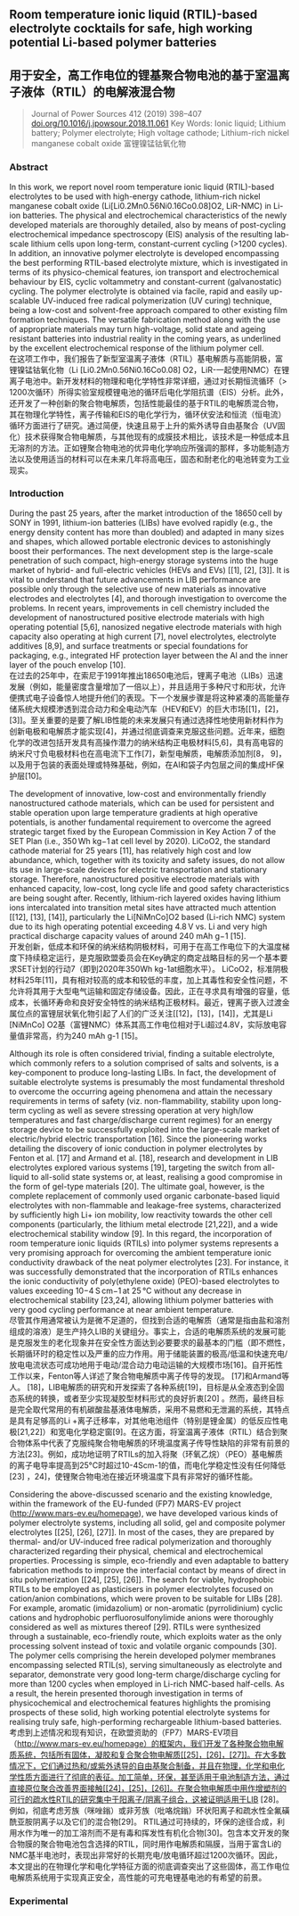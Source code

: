 ## Room temperature ionic liquid (RTIL)-based electrolyte cocktails for safe, high working potential Li-based polymer batteries  
## 用于安全，高工作电位的锂基聚合物电池的基于室温离子液体（RTIL）的电解液混合物

> Journal of Power Sources 412 (2019) 398–407
> [doi.org/10.1016/j.jpowsour.2018.11.061](doi.org/10.1016/j.jpowsour.2018.11.061)
> Key Words: Ionic liquid; Lithium battery; Polymer electrolyte; High voltage cathode; Lithium-rich nickel manganese cobalt oxide 富锂镍锰钴氧化物

### Abstract
In this work, we report novel room temperature ionic liquid (RTIL)-based electrolytes to be used with high-energy cathode, lithium-rich nickel manganese cobalt oxide (Li[Li0.2Mn0.56Ni0.16Co0.08]O2, LiR-NMC) in Li-ion batteries. The physical and electrochemical characteristics of the newly developed materials are thoroughly detailed, also by means of post-cycling electrochemical impedance spectroscopy (EIS) analysis of the resulting lab-scale lithium cells upon long-term, constant-current cycling (>1200 cycles). In addition, an innovative polymer electrolyte is developed encompassing the best performing RTIL-based electrolyte mixture, which is investigated in terms of its physico-chemical features, ion transport and electrochemical behaviour by EIS, cyclic voltammetry and constant-current (galvanostatic) cycling. The polymer electrolyte is obtained via facile, rapid and easily up-scalable UV-induced free radical polymerization (UV curing) technique, being a low-cost and solvent-free approach compared to other existing film formation techniques. The versatile fabrication method along with the use of appropriate materials may turn high-voltage, solid state and ageing resistant batteries into industrial reality in the coming years, as underlined by the excellent electrochemical response of the lithium polymer cell.  
在这项工作中，我们报告了新型室温离子液体（RTIL）基电解质与高能阴极，富锂镍锰钴氧化物（Li [Li0.2Mn0.56Ni0.16Co0.08] O2，LiR-一起使用NMC）在锂离子电池中。新开发材料的物理和电化学特性非常详细，通过对长期恒流循环（> 1200次循环）所得实验室规模锂电池的循环后电化学阻抗谱（EIS）分析。此外，还开发了一种创新的聚合物电解质，包括性能最佳的基于RTIL的电解质混合物，其在物理化学特性，离子传输和EIS的电化学行为，循环伏安法和恒流（恒电流）循环方面进行了研究。通过简便，快速且易于上升的紫外诱导自由基聚合（UV固化）技术获得聚合物电解质，与其他现有的成膜技术相比，该技术是一种低成本且无溶剂的方法。正如锂聚合物电池的优异电化学响应所强调的那样，多功能制造方法以及使用适当的材料可以在未来几年将高电压，固态和耐老化的电池转变为工业现实。

### Introduction
During the past 25 years, after the market introduction of the 18650 cell by SONY in 1991, lithium-ion batteries (LIBs) have evolved rapidly (e.g., the energy density content has more than doubled) and adapted in many sizes and shapes, which allowed portable electronic devices to astonishingly boost their performances. The next development step is the large-scale penetration of such compact, high-energy storage systems into the huge market of hybrid- and full-electric vehicles (HEVs and EVs) [[1], [2], [3]]. It is vital to understand that future advancements in LIB performance are possible only through the selective use of new materials as innovative electrodes and electrolytes [4], and thorough investigation to overcome the problems. In recent years, improvements in cell chemistry included the development of nanostructured positive electrode materials with high operating potential [5,6], nanosized negative electrode materials with high capacity also operating at high current [7], novel electrolytes, electrolyte additives [8,9], and surface treatments or special foundations for packaging, e.g., integrated HF protection layer between the Al and the inner layer of the pouch envelop [10].  
在过去的25年中，在索尼于1991年推出18650电池后，锂离子电池（LIBs）迅速发展（例如，能量密度含量增加了一倍以上），并且适用于多种尺寸和形状，允许便携式电子设备惊人地提升他们的表现。下一个发展步骤是将这种紧凑的高能量存储系统大规模渗透到混合动力和全电动汽车（HEV和EV）的巨大市场[[1]，[2]，[3]]。至关重要的是要了解LIB性能的未来发展只有通过选择性地使用新材料作为创新电极和电解质才能实现[4]，并通过彻底调查来克服这些问题。近年来，细胞化学的改进包括开发具有高操作潜力的纳米结构正电极材料[5,6]，具有高电容的纳米尺寸负电极材料也在高电流下工作[7]，新型电解质，电解质添加剂[8， 9]，以及用于包装的表面处理或特殊基础，例如，在Al和袋子内包层之间的集成HF保护层[10]。

The development of innovative, low-cost and environmentally friendly nanostructured cathode materials, which can be used for persistent and stable operation upon large temperature gradients at high operative potentials, is another fundamental requirement to overcome the agreed strategic target fixed by the European Commission in Key Action 7 of the SET Plan (i.e., 350 Wh kg−1 at cell level by 2020). LiCoO2, the standard cathode material for 25 years [11], has relatively high cost and low abundance, which, together with its toxicity and safety issues, do not allow its use in large-scale devices for electric transportation and stationary storage. Therefore, nanostructured positive electrode materials with enhanced capacity, low-cost, long cycle life and good safety characteristics are being sought after. Recently, lithium-rich layered oxides having lithium ions intercalated into transition metal sites have attracted much attention [[12], [13], [14]], particularly the Li[NiMnCo]O2 based (Li-rich NMC) system due to its high operating potential exceeding 4.8 V vs. Li and very high practical discharge capacity values of around 240 mAh g−1 [15].  
开发创新，低成本和环保的纳米结构阴极材料，可用于在高工作电位下的大温度梯度下持续稳定运行，是克服欧盟委员会在Key确定的商定战略目标的另一个基本要求SET计划的行动7（即到2020年350Wh kg-1at细胞水平）。 LiCoO2，标准阴极材料25年[11]，具有相对较高的成本和较低的丰度，加上其毒性和安全性问题，不允许将其用于大型电气运输和固定存储设备。因此，正在寻求具有增强的容量，低成本，长循环寿命和良好安全特性的纳米结构正极材料。最近，锂离子嵌入过渡金属位点的富锂层状氧化物引起了人们的广泛关注[[12]，[13]，[14]]，尤其是Li [NiMnCo] O2基（富锂NMC）体系其高工作电位相对于Li超过4.8V，实际放电容量值非常高，约为240 mAh g-1 [15]。

Although its role is often considered trivial, finding a suitable electrolyte, which commonly refers to a solution comprised of salts and solvents, is a key-component to produce long-lasting LIBs. In fact, the development of suitable electrolyte systems is presumably the most fundamental threshold to overcome the occurring ageing phenomena and attain the necessary requirements in terms of safety (viz. non-flammability, stability upon long-term cycling as well as severe stressing operation at very high/low temperatures and fast charge/discharge current regimes) for an energy storage device to be successfully exploited into the large-scale market of electric/hybrid electric transportation [16]. Since the pioneering works detailing the discovery of ionic conduction in polymer electrolytes by Fenton et al. [17] and Armand et al. [18], research and development in LIB electrolytes explored various systems [19], targeting the switch from all-liquid to all-solid state systems or, at least, realising a good compromise in the form of gel-type materials [20]. The ultimate goal, however, is the complete replacement of commonly used organic carbonate-based liquid electrolytes with non-flammable and leakage-free systems, characterized by sufficiently high Li+ ion mobility, low reactivity towards the other cell components (particularly, the lithium metal electrode [21,22]), and a wide electrochemical stability window [9]. In this regard, the incorporation of room temperature ionic liquids (RTILs) into polymer systems represents a very promising approach for overcoming the ambient temperature ionic conductivity drawback of the neat polymer electrolytes [23]. For instance, it was successfully demonstrated that the incorporation of RTILs enhances the ionic conductivity of poly(ethylene oxide) (PEO)-based electrolytes to values exceeding 10−4 S cm−1 at 25 °C without any decrease in electrochemical stability [23,24], allowing lithium polymer batteries with very good cycling performance at near ambient temperature.  
尽管其作用通常被认为是微不足道的，但找到合适的电解质（通常是指由盐和溶剂组成的溶液）是生产持久LIB的关键组分。事实上，合适的电解质系统的发展可能是克服发生的老化现象并在安全性方面达到必要要求的最基本的门槛（即不燃性，长期循环时的稳定性以及严重的应力作用。用于储能装置的极高/低温和快速充电/放电电流状态可成功地用于电动/混合动力电动运输的大规模市场[16]。自开拓性工作以来，Fenton等人详述了聚合物电解质中离子传导的发现。 [17]和Armand等人。 [18]，LIB电解质的研究和开发探索了各种系统[19]，目标是从全液态到全固态系统的转换，或者至少实现凝胶型材料形式的良好折衷[20] 。然而，最终目标是完全取代常用的有机碳酸盐基液体电解质，采用不易燃和无泄漏的系统，其特点是具有足够高的Li +离子迁移率，对其他电池组件（特别是锂金属）的低反应性电极[21,22]）和宽电化学稳定窗[9]。在这方面，将室温离子液体（RTIL）结合到聚合物体系中代表了克服纯聚合物电解质的环境温度离子传导性缺陷的非常有前景的方法[23]。例如，成功地证明了RTILs的加入将聚（环氧乙烷）（PEO）基电解质的离子电导率提高到25°C时超过10-4Scm-1的值，而电化学稳定性没有任何降低[23] ，24]，使锂聚合物电池在接近环境温度下具有非常好的循环性能。

Considering the above-discussed scenario and the existing knowledge, within the framework of the EU-funded (FP7) MARS-EV project (http://www.mars-ev.eu/homepage), we have developed various kinds of polymer electrolyte systems, including all solid, gel and composite polymer electrolytes [[25], [26], [27]]. In most of the cases, they are prepared by thermal- and/or UV-induced free radical polymerization and thoroughly characterized regarding their physical, chemical and electrochemical properties. Processing is simple, eco-friendly and even adaptable to battery fabrication methods to improve the interfacial contact by means of direct in situ polymerization [[24], [25], [26]]. The search for viable, hydrophobic RTILs to be employed as plasticisers in polymer electrolytes focused on cation/anion combinations, which were proven to be suitable for LIBs [28]. For example, aromatic (imidazolium) or non-aromatic (pyrrolidinium) cyclic cations and hydrophobic perfluorosulfonylimide anions were thoroughly considered as well as mixtures thereof [29]. RTILs were synthesized through a sustainable, eco-friendly route, which exploits water as the only processing solvent instead of toxic and volatile organic compounds [30]. The polymer cells comprising the herein developed polymer membranes encompassing selected RTIL(s), serving simultaneously as electrolyte and separator, demonstrate very good long-term charge/discharge cycling for more than 1200 cycles when employed in Li-rich NMC-based half-cells. As a result, the herein presented thorough investigation in terms of physicochemical and electrochemical features highlights the promising prospects of these solid, high working potential electrolyte systems for realising truly safe, high-performing rechargeable lithium-based batteries.
考虑到上述情况和现有知识，在欧盟资助的（FP7）MARS-EV项目（http://www.mars-ev.eu/homepage）的框架内，我们开发了各种聚合物电解质系统，包括所有固体，凝胶和复合聚合物电解质[[25]，[26]，[27]]。在大多数情况下，它们通过热和/或紫外诱导的自由基聚合制备，并且在物理，化学和电化学性质方面进行了彻底的表征。加工简单，环保，甚至适用于电池制造方法，通过直接原位聚合改善界面接触[[24]，[25]，[26]]。在聚合物电解质中用作增塑剂的可行的疏水性RTIL的研究集中于阳离子/阴离子组合，这被证明适用于LIB [28]。例如，彻底考虑芳族（咪唑鎓）或非芳族（吡咯烷鎓）环状阳离子和疏水性全氟磺酰亚胺阴离子以及它们的混合物[29]。 RTIL通过可持续的，环保的途径合成，利用水作为唯一的加工溶剂而不是有毒和挥发性有机化合物[30]。包含本文开发的聚合物膜的聚合物电池包含选择的RTIL，同时用作电解质和隔膜，当用于富含Li的NMC基半电池时，表现出非常好的长期充电/放电循环超过1200次循环。因此，本文提出的在物理化学和电化学特征方面的彻底调查突出了这些固体，高工作电位电解质系统用于实现真正安全，高性能的可充电锂基电池的有希望的前景。

### Experimental
